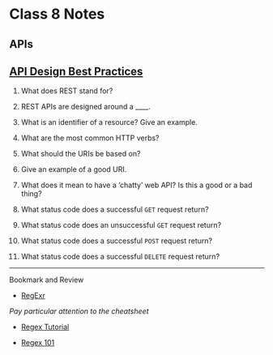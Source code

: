 # Class 8 Notes

## APIs

## [API Design Best Practices](https://docs.microsoft.com/en-us/azure/architecture/best-practices/api-design)

1. What does REST stand for?

1. REST APIs are designed around a ____.

1. What is an identifier of a resource? Give an example.

1. What are the most common HTTP verbs?

1. What should the URIs be based on?

1. Give an example of a good URI.

1. What does it mean to have a ‘chatty’ web API? Is this a good or a bad thing?

1. What status code does a successful `GET` request return?

1. What status code does an unsuccessful `GET` request return?

1. What status code does a successful `POST` request return?

1. What status code does a successful `DELETE` request return?

---

Bookmark and Review

- [RegExr](https://regexr.com/)

*Pay particular attention to the cheatsheet*

- [Regex Tutorial](https://medium.com/factory-mind/regex-tutorial-a-simple-cheatsheet-by-examples-649dc1c3f285)

- [Regex 101](https://regex101.com/)